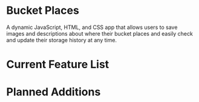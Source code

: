 # Bucket Places

A dynamic JavaScript, HTML, and CSS app that allows users to save images and descriptions about where their bucket places and easily check and update their storage history at any time.

# Current Feature List

# Planned Additions
